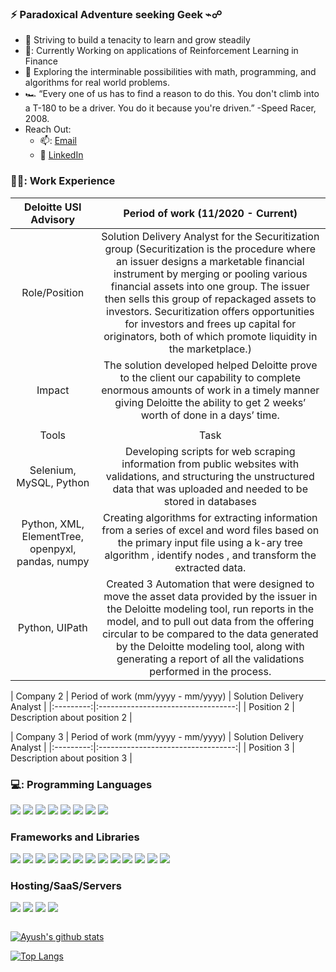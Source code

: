 ### :zap: Paradoxical Adventure seeking Geek ⌁☍ 

- 🌱 Striving to build a tenacity to learn and grow steadily
- 👷: Currently Working on applications of Reinforcement Learning in Finance
- 🔭 Exploring the interminable possibilities with math, programming, and algorithms for real world problems.
- 🏎️ “Every one of us has to find a reason to do this. You don't climb into a T-180 to be a driver. You do it because you're driven.” -Speed Racer, 2008.
- Reach Out: 
  - 📫: [Email](ayushverma1321@gmail.com)
  - :office: [LinkedIn](https://www.linkedin.com/in/ayush-verma-99324a147/)


### 👨‍🏭: Work Experience

| Deloitte USI Advisory | Period of work (11/2020 - Current) | 
|:---------:|:----------------------------------:|
| Role/Position | Solution Delivery Analyst for the Securitization group (Securitization is the procedure where an issuer designs a marketable financial instrument by merging or pooling various financial assets into one group. The issuer then sells this group of repackaged assets to investors. Securitization offers opportunities for investors and frees up capital for originators, both of which promote liquidity in the marketplace.) | 
| Impact | The solution developed helped Deloitte prove to the client our capability to complete enormous amounts of work in a timely manner giving Deloitte the ability to get 2 weeks’ worth of done in a days’ time.|
| | |
| Tools | Task |
| Selenium, MySQL, Python |  Developing scripts for web scraping information from public websites with validations, and structuring the unstructured data that was uploaded and needed to be stored in databases |
| Python, XML, ElementTree, openpyxl, pandas, numpy  | Creating algorithms for extracting information from a series of excel and word files based on the primary input file using a k-ary tree algorithm , identify nodes , and transform the extracted data. |
| Python, UIPath | Created 3 Automation that were designed to move the asset data provided by the issuer in the Deloitte modeling tool, run reports in the model, and to pull out data from the offering circular to be compared to the data generated by the Deloitte modeling tool, along with generating a report of all the validations performed in the process. |

| Company 2 | Period of work (mm/yyyy - mm/yyyy) | Solution Delivery Analyst |
|:---------:|:----------------------------------:|
| Position 2 | Description about position 2 |

| Company 3 | Period of work (mm/yyyy - mm/yyyy) | Solution Delivery Analyst |
|:---------:|:----------------------------------:|
| Position 3 | Description about position 3 |

### 💻: Programming Languages
<p>
  <img src="https://img.shields.io/badge/Python-3776AB?style=for-the-badge&logo=python&logoColor=white" />
  <img src="https://img.shields.io/badge/JavaScript-323330?style=for-the-badge&logo=javascript&logoColor=F7DF1E" />
  <img src="https://img.shields.io/badge/r-%23276DC3.svg?style=for-the-badge&logo=r&logoColor=white" />
  <img src="https://img.shields.io/badge/Solidity-%23363636.svg?style=for-the-badge&logo=solidity&logoColor=white">
  <img src="https://img.shields.io/badge/Go-00ADD8?style=for-the-badge&logo=go&logoColor=white" />
  <img src="https://img.shields.io/badge/json-5E5C5C?style=for-the-badge&logo=json&logoColor=white" />
  <img src="https://img.shields.io/badge/C-00599C?style=for-the-badge&logo=c&logoColor=white" />
  <img src="https://img.shields.io/badge/C%2B%2B-00599C?style=for-the-badge&logo=c%2B%2B&logoColor=white" />
</p>

### Frameworks and Libraries
<p>
  <img src="https://img.shields.io/badge/Hyperledger-Fabric-blue"/>
  <img src="https://img.shields.io/badge/Hyperledger-Sawtooth-blue"/>
  <img src="https://img.shields.io/badge/Selenium-blue"/>
  <img src="https://img.shields.io/badge/TensorFlow-%23FF6F00.svg?style=for-the-badge&logo=TensorFlow&logoColor=white"/>
  <img src="https://img.shields.io/badge/Qiskit-%236929C4.svg?style=for-the-badge&logo=Qiskit&logoColor=white"/>
  <img src="https://img.shields.io/badge/Anaconda-%2344A833.svg?style=for-the-badge&logo=anaconda&logoColor=white"/>
  <img src="https://img.shields.io/badge/django-%23092E20.svg?style=for-the-badge&logo=django&logoColor=white"/>
  <img src="https://img.shields.io/badge/flask-%23000.svg?style=for-the-badge&logo=flask&logoColor=white"/>
  <img src="https://img.shields.io/badge/node.js-6DA55F?style=for-the-badge&logo=node.js&logoColor=white"/>
  <img src="https://img.shields.io/badge/numpy-%23013243.svg?style=for-the-badge&logo=numpy&logoColor=white"/>
  <img src="https://img.shields.io/badge/Plotly-%233F4F75.svg?style=for-the-badge&logo=plotly&logoColor=white"/>
  <img src="https://img.shields.io/badge/SciPy-%230C55A5.svg?style=for-the-badge&logo=scipy&logoColor=%white"/>
  <img src="https://img.shields.io/badge/pandas-%23150458.svg?style=for-the-badge&logo=pandas&logoColor=white"/>
</p>

### Hosting/SaaS/Servers
<p>
  <img src="https://img.shields.io/badge/AWS-%23FF9900.svg?style=for-the-badge&logo=amazon-aws&logoColor=white"/>
  <img src="https://img.shields.io/badge/GoogleCloud-%234285F4.svg?style=for-the-badge&logo=google-cloud&logoColor=white"/>
  <img src="https://img.shields.io/badge/heroku-%23430098.svg?style=for-the-badge&logo=heroku&logoColor=white"/>
  <img src="https://img.shields.io/badge/nginx-%23009639.svg?style=for-the-badge&logo=nginx&logoColor=white"/>
</p> 
  <img src="">

[![Ayush's github stats](https://github-readme-stats.vercel.app/api?username=ayushverma13&count_private=true&show_icons=true&theme=radical&hide_rank=false)](https://github.com/ayushverma13/github-readme-stats)

[![Top Langs](https://github-readme-stats.vercel.app/api/top-langs/?username=ayushverma13)](https://github.com/ayushverma13/github-readme-stats)

